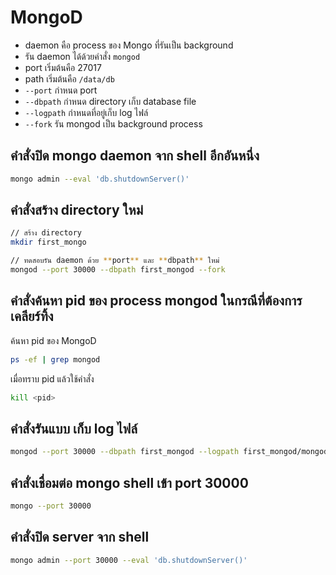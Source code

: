 # MongoD

- daemon คือ process ของ Mongo ที่รันเป็น background
- รัน daemon ได้ด้วยคำสั่ง `mongod`
- port เริ่มต้นคือ 27017
- path เริ่มต้นคือ `/data/db`
- `--port` กำหนด port
- `--dbpath` กำหนด directory เก็บ database file
- `--logpath` กำหนดที่อยู่เก็บ log ไฟล์
- `--fork` รัน mongod เป็น background process
	 
## คำสั่งปิด mongo daemon จาก shell อีกอันหนึ่ง

```bash
mongo admin --eval 'db.shutdownServer()'
```

## คำสั่งสร้าง directory ใหม่ 
```bash
// สร้าง directory
mkdir first_mongo

// ทดสอบรัน daemon ด้วย **port** และ **dbpath** ใหม่ 
mongod --port 30000 --dbpath first_mongod --fork
```

## คำสั่งค้นหา pid ของ process mongod ในกรณีที่ต้องการเคลียร์ทิ้ง

ค้นหา pid ของ MongoD

```bash
ps -ef | grep mongod
```

เมื่อทราบ pid แล้วใช้คำสั่ง

```bash
kill <pid>
```

## คำสั่งรันแบบ เก็บ log ไฟล์

```bash
mongod --port 30000 --dbpath first_mongod --logpath first_mongod/mongod.log --fork
```

## คำสั่งเชื่อมต่อ mongo shell เข้า port 30000

```bash
mongo --port 30000
```

## คำสั่งปิด server จาก shell

```bash
mongo admin --port 30000 --eval 'db.shutdownServer()'
```
